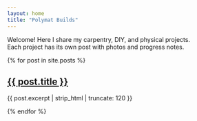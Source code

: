 ```yaml
---
layout: home
title: "Polymat Builds"
---
```

Welcome! Here I share my carpentry, DIY, and physical projects.  
Each project has its own post with photos and progress notes.

<div class="posts-list">
  {% for post in site.posts %}
    <div class="post-card">
      <h2><a href="{{ post.url | relative_url }}">{{ post.title }}</a></h2>
      <p>{{ post.excerpt | strip_html | truncate: 120 }}</p>
    </div>
  {% endfor %}
</div>

